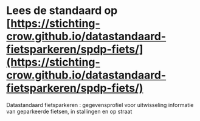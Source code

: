 # Lees de standaard op [https://stichting-crow.github.io/datastandaard-fietsparkeren/spdp-fiets/](https://stichting-crow.github.io/datastandaard-fietsparkeren/spdp-fiets/)

Datastandaard fietsparkeren : gegevensprofiel voor uitwisseling informatie van geparkeerde fietsen, in stallingen en op straat